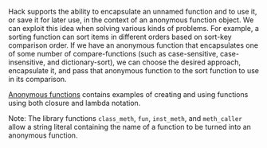 Hack supports the ability to encapsulate an unnamed function and to use it, or save it for later use, in the context of an anonymous function object. We
can exploit this idea when solving various kinds of problems. For example, a sorting function can sort items in different orders based on sort-key
comparison order. If we have an anonymous function that encapsulates one of some number of compare-functions (such as case-sensitive, case-insensitive,
and dictionary-sort), we can choose the desired approach, encapsulate it, and pass that anonymous function to the sort function to use in its comparison.

[Anonymous functions](../functions/anonymous-functions.md) contains examples of creating and using functions using both closure and lambda notation.

Note: The library functions `class_meth`, `fun`, `inst_meth`, and `meth_caller` allow a string literal containing the name of a function to be
turned into an anonymous function.
